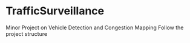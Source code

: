 # TrafficSurveillance
Minor Project on Vehicle Detection and Congestion Mapping
Follow the project structure
